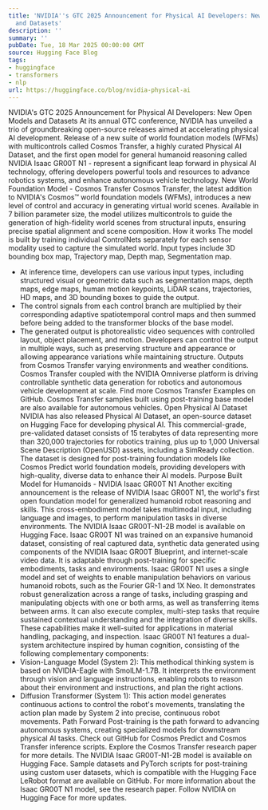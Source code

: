 ```yaml
---
title: 'NVIDIA''s GTC 2025 Announcement for Physical AI Developers: New Open Models
  and Datasets'
description: ''
summary: ''
pubDate: Tue, 18 Mar 2025 00:00:00 GMT
source: Hugging Face Blog
tags:
- huggingface
- transformers
- nlp
url: https://huggingface.co/blog/nvidia-physical-ai
---
```


NVIDIA's GTC 2025 Announcement for Physical AI Developers: New Open Models and Datasets
At its annual GTC conference, NVIDIA has unveiled a trio of groundbreaking open-source releases aimed at accelerating physical AI development. Release of a new suite of world foundation models (WFMs) with multicontrols called Cosmos Transfer, a highly curated Physical AI Dataset, and the first open model for general humanoid reasoning called NVIDIA Isaac GR00T N1 - represent a significant leap forward in physical AI technology, offering developers powerful tools and resources to advance robotics systems, and enhance autonomous vehicle technology.
New World Foundation Model - Cosmos Transfer
Cosmos Transfer, the latest addition to NVIDIA's Cosmos™ world foundation models (WFMs), introduces a new level of control and accuracy in generating virtual world scenes.
Available in 7 billion parameter size, the model utilizes multicontrols to guide the generation of high-fidelity world scenes from structural inputs, ensuring precise spatial alignment and scene composition.
How it works
The model is built by training individual ControlNets separately for each sensor modality used to capture the simulated world.
Input types include 3D bounding box map, Trajectory map, Depth map, Segmentation map.
- At inference time, developers can use various input types, including structured visual or geometric data such as segmentation maps, depth maps, edge maps, human motion keypoints, LiDAR scans, trajectories, HD maps, and 3D bounding boxes to guide the output.
- The control signals from each control branch are multiplied by their corresponding adaptive spatiotemporal control maps and then summed before being added to the transformer blocks of the base model.
- The generated output is photorealistic video sequences with controlled layout, object placement, and motion. Developers can control the output in multiple ways, such as preserving structure and appearance or allowing appearance variations while maintaining structure.
Outputs from Cosmos Transfer varying environments and weather conditions.
Cosmos Transfer coupled with the NVIDIA Omniverse platform is driving controllable synthetic data generation for robotics and autonomous vehicle development at scale. Find more Cosmos Transfer Examples on GitHub.
Cosmos Transfer samples built using post-training base model are also available for autonomous vehicles.
Open Physical AI Dataset
NVIDIA has also released Physical AI Dataset, an open-source dataset on Hugging Face for developing physical AI. This commercial-grade, pre-validated dataset consists of 15 terabytes of data representing more than 320,000 trajectories for robotics training, plus up to 1,000 Universal Scene Description (OpenUSD) assets, including a SimReady collection.
The dataset is designed for post-training foundation models like Cosmos Predict world foundation models, providing developers with high-quality, diverse data to enhance their AI models.
Purpose Built Model for Humanoids - NVIDIA Isaac GR00T N1
Another exciting announcement is the release of NVIDIA Isaac GR00T N1, the world's first open foundation model for generalized humanoid robot reasoning and skills. This cross-embodiment model takes multimodal input, including language and images, to perform manipulation tasks in diverse environments. The NVIDIA Isaac GR00T-N1-2B model is available on Hugging Face.
Isaac GR00T N1 was trained on an expansive humanoid dataset, consisting of real captured data, synthetic data generated using components of the NVIDIA Isaac GR00T Blueprint, and internet-scale video data. It is adaptable through post-training for specific embodiments, tasks and environments.
Isaac GR00T N1 uses a single model and set of weights to enable manipulation behaviors on various humanoid robots, such as the Fourier GR-1 and 1X Neo. It demonstrates robust generalization across a range of tasks, including grasping and manipulating objects with one or both arms, as well as transferring items between arms. It can also execute complex, multi-step tasks that require sustained contextual understanding and the integration of diverse skills. These capabilities make it well-suited for applications in material handling, packaging, and inspection.
Isaac GR00T N1 features a dual-system architecture inspired by human cognition, consisting of the following complementary components:
- Vision-Language Model (System 2): This methodical thinking system is based on NVIDIA-Eagle with SmolLM-1.7B. It interprets the environment through vision and language instructions, enabling robots to reason about their environment and instructions, and plan the right actions.
- Diffusion Transformer (System 1): This action model generates continuous actions to control the robot's movements, translating the action plan made by System 2 into precise, continuous robot movements.
Path Forward
Post-training is the path forward to advancing autonomous systems, creating specialized models for downstream physical AI tasks.
Check out GitHub for Cosmos Predict and Cosmos Transfer inference scripts. Explore the Cosmos Transfer research paper for more details.
The NVIDIA Isaac GR00T-N1-2B model is available on Hugging Face. Sample datasets and PyTorch scripts for post-training using custom user datasets, which is compatible with the Hugging Face LeRobot format are available on GitHub. For more information about the Isaac GR00T N1 model, see the research paper.
Follow NVIDIA on Hugging Face for more updates.